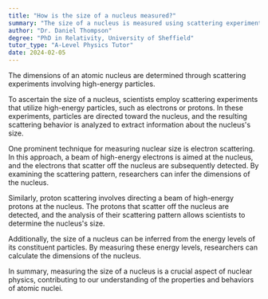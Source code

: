 ```yaml
---
title: "How is the size of a nucleus measured?"
summary: "The size of a nucleus is measured using scattering experiments with high-energy particles."
author: "Dr. Daniel Thompson"
degree: "PhD in Relativity, University of Sheffield"
tutor_type: "A-Level Physics Tutor"
date: 2024-02-05
---
```


The dimensions of an atomic nucleus are determined through scattering experiments involving high-energy particles.

To ascertain the size of a nucleus, scientists employ scattering experiments that utilize high-energy particles, such as electrons or protons. In these experiments, particles are directed toward the nucleus, and the resulting scattering behavior is analyzed to extract information about the nucleus's size.

One prominent technique for measuring nuclear size is electron scattering. In this approach, a beam of high-energy electrons is aimed at the nucleus, and the electrons that scatter off the nucleus are subsequently detected. By examining the scattering pattern, researchers can infer the dimensions of the nucleus.

Similarly, proton scattering involves directing a beam of high-energy protons at the nucleus. The protons that scatter off the nucleus are detected, and the analysis of their scattering pattern allows scientists to determine the nucleus's size.

Additionally, the size of a nucleus can be inferred from the energy levels of its constituent particles. By measuring these energy levels, researchers can calculate the dimensions of the nucleus.

In summary, measuring the size of a nucleus is a crucial aspect of nuclear physics, contributing to our understanding of the properties and behaviors of atomic nuclei.
    